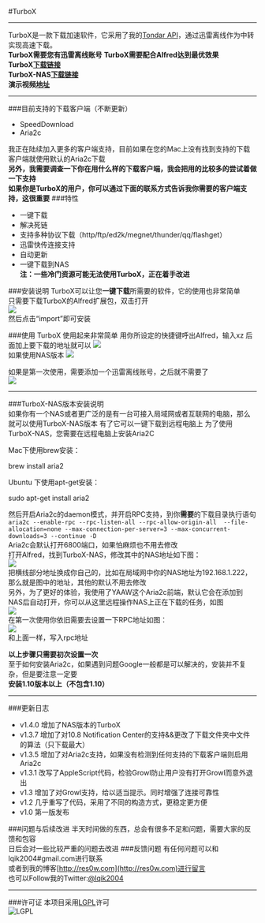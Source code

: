 #TurboX
******************
TurboX是一款下载加速软件，它采用了我的[Tondar API](https://github.com/lqik2004/xunlei-lixian-api-PureObjc)，通过迅雷离线作为中转实现高速下载。   
**TurboX需要您有迅雷离线账号**
**TurboX需要配合Alfred达到最优效果**  
**TurboX[下载链接](https://github.com/lqik2004/TurboX/raw/master/TurboX.alfredextension)**  
**TurboX-NAS[下载链接](https://github.com/lqik2004/TurboX/raw/master/TurboX-NAS.alfredextension)**  
**演示视频[地址](http://d.pr/v/YdYj)**
*******************
###目前支持的下载客户端（不断更新）
* SpeedDownload  
* Aria2c 

我正在陆续加入更多的客户端支持，目前如果在您的Mac上没有找到支持的下载客户端就使用默认的Aria2c下载  
**另外，我需要调查一下你在用什么样的下载客户端，我会把用的比较多的尝试着做一下支持**  
**如果你是TurboX的用户，你可以通过下面的联系方式告诉我你需要的客户端支持，这很重要**
###特性
* 一键下载
* 解决死链
* 支持多种协议下载（http/ftp/ed2k/megnet/thunder/qq/flashget）
* 迅雷快传连接支持
* 自动更新  
* 一键下载到NAS  
**注：一些冷门资源可能无法使用TurboX，正在着手改进**

###安装说明
TurboX可以让您**一键下载**所需要的软件，它的使用也非常简单  
只需要下载TurboX的Alfred扩展包，双击打开  
![](https://img.skitch.com/20120824-cxbd8sf662nm426ui6ujs8dbkg.jpg)  
然后点击“import”即可安装  

###使用
TurboX 使用起来非常简单
用你所设定的快捷键呼出Alfred，输入xz 后面加上要下载的地址就可以
![](https://img.skitch.com/20120824-qdnrd6a467psbwg6q7b9ghmbsy.jpg)  
如果使用NAS版本
![](https://img.skitch.com/20120829-bt233bd47b5x9btg45daqh42bb.jpg)

如果是第一次使用，需要添加一个迅雷离线账号，之后就不需要了  
![](https://img.skitch.com/20120824-kuqm9rss9us87673f5snighe3p.jpg)  
*********************
###TurboX-NAS版本安装说明  
如果你有一个NAS或者更广泛的是有一台可接入局域网或者互联网的电脑，那么就可以使用TurboX-NAS版本
有了它可以一键下载到远程电脑上
为了使用TurboX-NAS，您需要在远程电脑上安装Aria2C  

Mac下使用brew安装：

brew install aria2

Ubuntu 下使用apt-get安装：

sudo apt-get install aria2

然后开启Aria2c的daemon模式，并开启RPC支持，到你**需要**的下载目录执行语句  
```aria2c --enable-rpc --rpc-listen-all --rpc-allow-origin-all  --file-allocation=none --max-connection-per-server=3 --max-concurrent-downloads=3 --continue -D```  
Aria2c会默认打开6800端口，如果怕麻烦也不用去修改  
打开Alfred，找到TurboX-NAS，修改其中的NAS地址如下图：  
![](https://img.skitch.com/20120829-81ch9w59weff9xx6g7gbpupqmc.jpg)  
把横线部分地址换成你自己的，比如在局域网中你的NAS地址为192.168.1.222，那么就是图中的地址，其他的默认不用去修改  
另外，为了更好的体验，我使用了YAAW这个Aria2c前端，默认它会在添加到NAS后自动打开，你可以从这里远程操作NAS上正在下载的任务，如图  
![](https://img.skitch.com/20120829-fihkmfenuhctwxjetp54xjh37n.jpg)  
在第一次使用你依旧需要去设置一下RPC地址如图：  
![](https://img.skitch.com/20120829-mmk3ccgp7tgiekjjjwjijqux8p.jpg)  
和上面一样，写入rpc地址

**以上步骤只需要初次设置一次**  
至于如何安装Aria2c，如果遇到问题Google一般都是可以解决的，安装并不复杂，但是要注意一定要  
**安装1.10版本以上（不包含1.10）**

**********************
###更新日志
* v1.4.0 增加了NAS版本的TurboX
* v1.3.7 增加了对10.8 Notification Center的支持&&更改了下载文件夹中文件的算法（只下载最大）
* v1.3.5 增加了对Aria2c支持，如果没有检测到任何支持的下载客户端则启用Aria2c
* v1.3.1 改写了AppleScript代码，检验Growl防止用户没有打开Growl而意外退出
* v1.3 增加了对Growl支持，给以适当提示。同时增强了连接可靠性
* v1.2 几乎重写了代码，采用了不同的构造方式，更稳定更方便
* v1.0 第一版发布  
 
###问题与后续改进
半天时间做的东西，总会有很多不足和问题，需要大家的反馈和包容  
日后会对一些比较严重的问题去改进
###反馈问题
有任何问题可以和lqik2004#gmail.com进行联系  
或者到我的博客[http://res0w.com](http://res0w.com)进行留言  
也可以Follow我的Twitter:[@lqik2004](https://twitter.com/lqik2004)
********************
###许可证
本项目采用[LGPL](http://www.gnu.org/copyleft/lesser.html)许可  
![LGPL](http://www.gnu.org/graphics/lgplv3-147x51.png)
